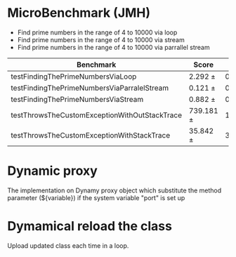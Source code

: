 # MicroBenchmark (JMH)
- Find prime numbers in the range of 4 to 10000 via loop
- Find prime numbers in the range of 4 to 10000 via stream
- Find prime numbers in the range of 4 to 10000 via  parrallel stream

|Benchmark                                                |   Score    | Error  |   Units |
|---------------------------------------------------------|------------|--------|---------|
|testFindingThePrimeNumbersViaLoop                        |   2.292 ±  | 0.339  |  ops/ms |
|testFindingThePrimeNumbersViaParralelStream              |   0.121 ±  | 0.022  |  ops/ms |
|testFindingThePrimeNumbersViaStream                      |   0.882 ±  | 0.045  |  ops/ms |
|testThrowsTheCustomExceptionWithOutStackTrace            |   739.181 ±| 109.759 |  ops/ms|
|testThrowsTheCustomExceptionWithStackTrace               |   35.842 ± | 3.453  |  ops/ms |


# Dynamic proxy
The implementation on Dynamy proxy object which substitute the method parameter (${variable}) if the system variable "port" is set up

# Dymamical reload the class
Upload updated class each time in a loop. 


